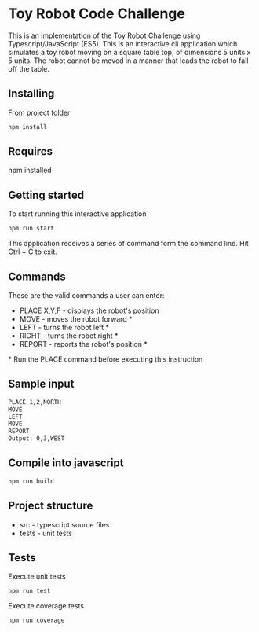 # Toy Robot Code Challenge

This is an implementation of the Toy Robot Challenge using Typescript/JavaScript (ES5).
This is an interactive cli application which simulates a toy robot moving on a square table top, of dimensions 5 units x 5 units.
The robot cannot be moved in a manner that leads the robot to fall off the table.

## Installing

From project folder

```bash
npm install
```

## Requires

npm installed


## Getting started

To start running this interactive application

```bash
npm run start
```

This application receives a series of command form the command line.
Hit Ctrl + C to exit.


## Commands

These are the valid commands a user can enter:

* PLACE X,Y,F   - displays the robot's position
* MOVE          - moves the robot forward \*
* LEFT          - turns the robot left \*
* RIGHT         - turns the robot right \*
* REPORT        - reports the robot's position \*

\* Run the PLACE command before executing this instruction


## Sample input

```bash
PLACE 1,2,NORTH
MOVE
LEFT
MOVE
REPORT
Output: 0,3,WEST
````


## Compile into javascript

```bash
npm run build
```

## Project structure

* src           - typescript source files
* tests         - unit tests

## Tests

Execute unit tests
```bash
npm run test
```

Execute coverage tests
```bash
npm run coverage
```
